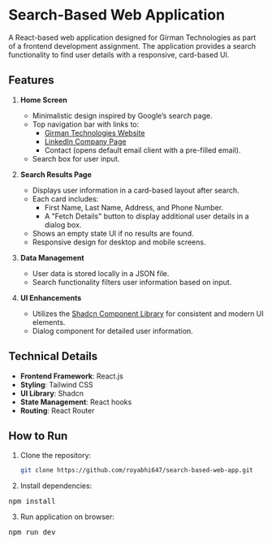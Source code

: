 # Search-Based Web Application

A React-based web application designed for Girman Technologies as part of a frontend development assignment. The application provides a search functionality to find user details with a responsive, card-based UI.

## Features

1. **Home Screen**
   - Minimalistic design inspired by Google’s search page.
   - Top navigation bar with links to:
     - [Girman Technologies Website](http://girmantech.com/)
     - [LinkedIn Company Page](https://www.linkedin.com/)
     - Contact (opens default email client with a pre-filled email).
   - Search box for user input.

2. **Search Results Page**
   - Displays user information in a card-based layout after search.
   - Each card includes:
     - First Name, Last Name, Address, and Phone Number.
     - A "Fetch Details" button to display additional user details in a dialog box.
   - Shows an empty state UI if no results are found.
   - Responsive design for desktop and mobile screens.

3. **Data Management**
   - User data is stored locally in a JSON file.
   - Search functionality filters user information based on input.

4. **UI Enhancements**
   - Utilizes the [Shadcn Component Library](https://ui.shadcn.com/) for consistent and modern UI elements.
   - Dialog component for detailed user information.

## Technical Details

- **Frontend Framework**: React.js
- **Styling**: Tailwind CSS
- **UI Library**: Shadcn
- **State Management**: React hooks
- **Routing**: React Router

## How to Run

1. Clone the repository:
   ```bash
   git clone https://github.com/royabhi647/search-based-web-app.git

2. Install dependencies:
  <pre>npm install</pre>

3. Run application on browser:
  <pre>npm run dev</pre>